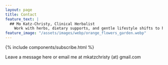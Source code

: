 ```yaml
---
layout: page
title: Contact
feature_text: |
  ## Mo Katz-Christy, Clinical Herbalist
    Work with herbs, dietary supports, and gentle lifestyle shifts to help you meet your health goals.
feature_image: "/assets/images/webp/orange_flowers_garden.webp"
---
```


{% include components/subscribe.html %}

Leave a message here or email me at mkatzchristy (at) gmail.com

<div id="ff-compose"></div>
<script async defer src="https://formfacade.com/include/116772473875516402284/form/1FAIpQLSeO9cSNr4xOcExlGfPAfhaIF9hgQOTSBrnIp8HHxRfnQmiUsA/classic.js?div=ff-compose"></script>
